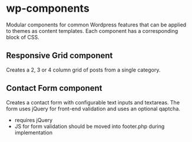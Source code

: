 wp-components
=============

Modular components for common Wordpress features that can be applied to themes as content templates. Each component has a corresponding block of CSS.

## Responsive Grid component
Creates a 2, 3 or 4 column grid of posts from a single category.


## Contact Form component
Creates a contact form with configurable text inputs and textareas. The form uses jQuery for front-end validation and uses an optional qaptcha.

- requires jQuery
- JS for form validation should be moved into footer.php during implementation